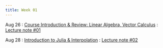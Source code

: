 ```yaml
---
title: Week 01
---
```


Aug 26
: [Course Introduction & Review: Linear Algebra, Vector Calculus](https://boguoporousmedia.github.io/HWRS504-404-2025Fall/lecture/)
  : [Lecture note #01](https://boguoporousmedia.github.io/HWRS504-404-2025Fall/lecture/)

Aug 28
: [Introduction to Julia & Interpolation](https://boguoporousmedia.github.io/HWRS504-404-2025Fall/lecture/)
  : [Lecture note #02](https://boguoporousmedia.github.io/HWRS504-404-2025Fall/lecture/)
